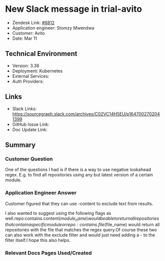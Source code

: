 
# New Slack message in trial-avito <!-- Ticket Title  Hint: include keywords to make it searchable -->

- Zendesk Link: [#6812](https://sourcegraph.zendesk.com/agent/tickets/6812)
- Application engineer: Stomzy Mwendwa
- Customer: Avito <!-- Redact if this contains personally identifying information -->
- Date: Mar 11

<!-- Data populated from integration, speak to Ben Gordon or Michael Bali if not working -->
<!-- During Internal team trial, fill missing data manually (we are waiting for all data to sync) -->

## Technical Environment
- Version: ​3.36
- Deployment: Kubernetes
- External Services:
- Auth Providers:


## Links
<!-- Data for application engineer manual entry -->
- Slack Links: https://sourcegraph.slack.com/archives/C02VC14H5EU/p1647002702041399 
- GitHub Issue Link:
- Doc Update Link:

## Summary
### Customer Question
One of the questions I had is if there is a way to use negative lookahead regex. E.g. to find all repositories using any but latest version of a certain module.
### Application Engineer Answer
Customer figured that they can use -content to exclude text from results.

I also wanted to suggest using the following flags as well.repo:contains.content($module_name) would be able to return all repositories that contain a specific module or repo:contains.file($file_name) would return all repositories with the file that matches the regex query.Of course these two can also work with the exclude filter and would just need adding a - to the filter itself.I hope this also helps.
### Relevant Docs Pages Used/Created
